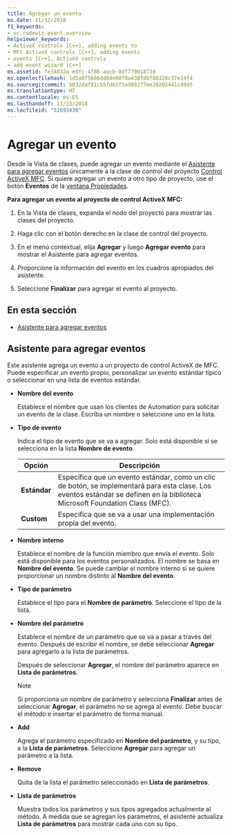 ```yaml
---
title: Agregar un evento
ms.date: 11/12/2018
f1_keywords:
- vc.codewiz.event.overview
helpviewer_keywords:
- ActiveX controls [C++], adding events to
- MFC ActiveX controls [C++], adding events
- events [C++], ActiveX controls
- add event wizard [C++]
ms.assetid: fe34832a-edfc-4f86-aacb-8df77001873d
ms.openlocfilehash: 1d5a8f5666dd04e00f8a438fdbf00320c37e14f4
ms.sourcegitcommit: b032daf81cb5fdb1f5a988277ee30201441c4945
ms.translationtype: HT
ms.contentlocale: es-ES
ms.lasthandoff: 11/15/2018
ms.locfileid: "51693430"
---
```

# <a name="add-an-event"></a>Agregar un evento

Desde la Vista de clases, puede agregar un evento mediante el [Asistente para agregar eventos](#add-event-wizard) únicamente a la clase de control del proyecto [Control ActiveX MFC](../mfc/reference/creating-an-mfc-activex-control.md). Si quiere agregar un evento a otro tipo de proyecto, use el botón **Eventos** de la [ventana Propiedades](/visualstudio/ide/reference/properties-window).

**Para agregar un evento al proyecto de control ActiveX MFC:**

1. En la Vista de clases, expanda el nodo del proyecto para mostrar las clases del proyecto.

1. Haga clic con el botón derecho en la clase de control del proyecto.

1. En el menú contextual, elija **Agregar** y luego **Agregar evento** para mostrar el Asistente para agregar eventos.

1. Proporcione la información del evento en los cuadros apropiados del asistente.

1. Seleccione **Finalizar** para agregar el evento al proyecto.

## <a name="in-this-section"></a>En esta sección

- [Asistente para agregar eventos](#add-event-wizard)

## <a name="add-event-wizard"></a>Asistente para agregar eventos

Este asistente agrega un evento a un proyecto de control ActiveX de MFC. Puede especificar un evento propio, personalizar un evento estándar típico o seleccionar en una lista de eventos estándar.

- **Nombre del evento**

   Establece el nombre que usan los clientes de Automation para solicitar un evento de la clase. Escriba un nombre o seleccione uno en la lista.

- **Tipo de evento**

   Indica el tipo de evento que se va a agregar. Solo está disponible si se selecciona en la lista **Nombre de evento**.

   |Opción|Descripción|
   |------------|-----------------|
   |**Estándar**|Especifica que un evento estándar, como un clic de botón, se implementará para esta clase. Los eventos estándar se definen en la biblioteca Microsoft Foundation Class (MFC).|
   |**Custom**|Especifica que se va a usar una implementación propia del evento.|

- **Nombre interno**

   Establece el nombre de la función miembro que envía el evento. Solo está disponible para los eventos personalizados. El nombre se basa en **Nombre del evento**. Se puede cambiar el nombre interno si se quiere proporcionar un nombre distinto al **Nombre del evento**.

- **Tipo de parámetro**

   Establece el tipo para el **Nombre de parámetro**. Seleccione el tipo de la lista.

- **Nombre del parámetro**

   Establece el nombre de un parámetro que se va a pasar a través del evento. Después de escribir el nombre, se debe seleccionar **Agregar** para agregarlo a la lista de parámetros.

   Después de seleccionar **Agregar**, el nombre del parámetro aparece en **Lista de parámetros**.

   > [!NOTE]
   > Si proporciona un nombre de parámetro y selecciona **Finalizar** antes de seleccionar **Agregar**, el parámetro no se agrega al evento. Debe buscar el método e insertar el parámetro de forma manual.

- **Add**

   Agrega el parámetro especificado en **Nombre del parámetro**, y su tipo, a la **Lista de parámetros**. Seleccione **Agregar** para agregar un parámetro a la lista.

- **Remove**

   Quita de la lista el parámetro seleccionado en **Lista de parámetros**.

- **Lista de parámetros**

   Muestra todos los parámetros y sus tipos agregados actualmente al método. A medida que se agregan los parámetros, el asistente actualiza **Lista de parámetros** para mostrar cada uno con su tipo.

